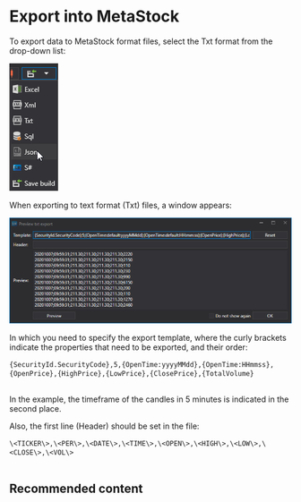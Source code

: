 # Export into MetaStock

To export data to MetaStock format files, select the Txt format from the drop\-down list:

![hydra export](../images/hydra_export.png)

When exporting to text format (Txt) files, a window appears: 

![hydra export TSLab Meta Stock 2](../images/hydra_export_TSLab_MetaStock_2.png)

In which you need to specify the export template, where the curly brackets indicate the properties that need to be exported, and their order: 

```none
{SecurityId.SecurityCode},5,{OpenTime:yyyyMMdd},{OpenTime:HHmmss},{OpenPrice},{HighPrice},{LowPrice},{ClosePrice},{TotalVolume}
	  				
```

In the example, the timeframe of the candles in 5 minutes is indicated in the second place. 

Also, the first line (Header) should be set in the file: 

```none
\<TICKER\>,\<PER\>,\<DATE\>,\<TIME\>,\<OPEN\>,\<HIGH\>,\<LOW\>,\<CLOSE\>,\<VOL\>
	  				
```

## Recommended content
